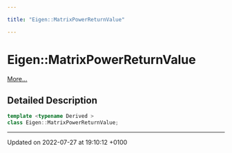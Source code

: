 ```yaml
---

title: "Eigen::MatrixPowerReturnValue"

---
```


# Eigen::MatrixPowerReturnValue



 [More...](#detailed-description)

## Detailed Description

```cpp
template <typename Derived >
class Eigen::MatrixPowerReturnValue;
```

-------------------------------

Updated on 2022-07-27 at 19:10:12 +0100